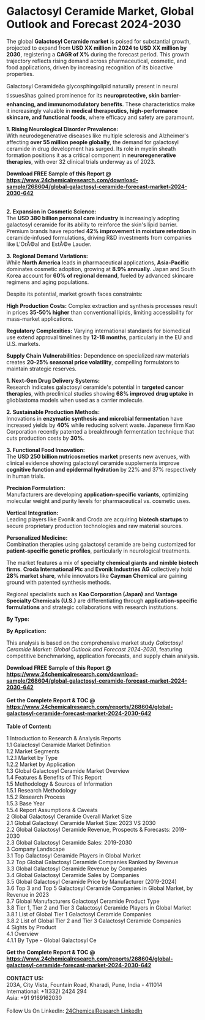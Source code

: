 <h1>Galactosyl Ceramide Market, Global Outlook and Forecast 2024-2030</h1><p>The global <strong>Galactosyl Ceramide market</strong> is poised for substantial growth, projected to expand from <strong>USD XX million in 2024 to USD XX million by 2030</strong>, registering a <strong>CAGR of X%</strong> during the forecast period. This growth trajectory reflects rising demand across pharmaceutical, cosmetic, and food applications, driven by increasing recognition of its bioactive properties.</p><p>Galactosyl Ceramideâa glycosphingolipid naturally present in neural tissuesâhas gained prominence for its <strong>neuroprotective, skin barrier-enhancing, and immunomodulatory benefits</strong>. These characteristics make it increasingly valuable in <strong>medical therapeutics, high-performance skincare, and functional foods</strong>, where efficacy and safety are paramount.</p><p><strong>1. Rising Neurological Disorder Prevalence:</strong><br>
With neurodegenerative diseases like multiple sclerosis and Alzheimer's affecting <strong>over 55 million people globally</strong>, the demand for galactosyl ceramide in drug development has surged. Its role in myelin sheath formation positions it as a critical component in <strong>neuroregenerative therapies</strong>, with over 32 clinical trials underway as of 2023.</p><div><b>Download FREE Sample of this Report @ 
            <a href="https://www.24chemicalresearch.com/download-sample/268604/global-galactosyl-ceramide-forecast-market-2024-2030-642">
            https://www.24chemicalresearch.com/download-sample/268604/global-galactosyl-ceramide-forecast-market-2024-2030-642</a></b></div><br><p><strong>2. Expansion in Cosmetic Science:</strong><br>
The <strong>USD 380 billion personal care industry</strong> is increasingly adopting galactosyl ceramide for its ability to reinforce the skin's lipid barrier. Premium brands have reported <strong>42% improvement in moisture retention</strong> in ceramide-infused formulations, driving R&amp;D investments from companies like L'OrÃ©al and EstÃ©e Lauder.</p><p><strong>3. Regional Demand Variations:</strong><br>
While <strong>North America</strong> leads in pharmaceutical applications, <strong>Asia-Pacific</strong> dominates cosmetic adoption, growing at <strong>8.9% annually</strong>. Japan and South Korea account for <strong>60% of regional demand</strong>, fueled by advanced skincare regimens and aging populations.</p><p>Despite its potential, market growth faces constraints:</p><p><strong>High Production Costs:</strong> Complex extraction and synthesis processes result in prices <strong>35-50% higher</strong> than conventional lipids, limiting accessibility for mass-market applications.</p><p><strong>Regulatory Complexities:</strong> Varying international standards for biomedical use extend approval timelines by <strong>12-18 months</strong>, particularly in the EU and U.S. markets.</p><p><strong>Supply Chain Vulnerabilities:</strong> Dependence on specialized raw materials creates <strong>20-25% seasonal price volatility</strong>, compelling formulators to maintain strategic reserves.</p><p><strong>1. Next-Gen Drug Delivery Systems:</strong><br>
Research indicates galactosyl ceramide's potential in <strong>targeted cancer therapies</strong>, with preclinical studies showing <strong>68% improved drug uptake</strong> in glioblastoma models when used as a carrier molecule.</p><p><strong>2. Sustainable Production Methods:</strong><br>
Innovations in <strong>enzymatic synthesis and microbial fermentation</strong> have increased yields by <strong>40%</strong> while reducing solvent waste. Japanese firm Kao Corporation recently patented a breakthrough fermentation technique that cuts production costs by <strong>30%</strong>.</p><p><strong>3. Functional Food Innovation:</strong><br>
The <strong>USD 250 billion nutricosmetics market</strong> presents new avenues, with clinical evidence showing galactosyl ceramide supplements improve <strong>cognitive function and epidermal hydration</strong> by 22% and 37% respectively in human trials.</p><p><strong>Precision Formulation:</strong><br>
	Manufacturers are developing <strong>application-specific variants</strong>, optimizing molecular weight and purity levels for pharmaceutical vs. cosmetic uses.</p><p><strong>Vertical Integration:</strong><br>
	Leading players like Evonik and Croda are acquiring <strong>biotech startups</strong> to secure proprietary production technologies and raw material sources.</p><p><strong>Personalized Medicine:</strong><br>
	Combination therapies using galactosyl ceramide are being customized for <strong>patient-specific genetic profiles</strong>, particularly in neurological treatments.</p><p>The market features a mix of <strong>specialty chemical giants and nimble biotech firms</strong>. <strong>Croda International Plc</strong> and <strong>Evonik Industries AG</strong> collectively hold <strong>28% market share</strong>, while innovators like <strong>Cayman Chemical</strong> are gaining ground with patented synthesis methods.</p><p>Regional specialists such as <strong>Kao Corporation (Japan)</strong> and <strong>Vantage Specialty Chemicals (U.S.)</strong> are differentiating through <strong>application-specific formulations</strong> and strategic collaborations with research institutions.</p><p><strong>By Type:</strong></p><p><strong>By Application:</strong></p><p>This analysis is based on the comprehensive market study <em>Galactosyl Ceramide Market: Global Outlook and Forecast 2024-2030</em>, featuring competitive benchmarking, application forecasts, and supply chain analysis.</p><div><b>Download FREE Sample of this Report @ 
            <a href="https://www.24chemicalresearch.com/download-sample/268604/global-galactosyl-ceramide-forecast-market-2024-2030-642">
            https://www.24chemicalresearch.com/download-sample/268604/global-galactosyl-ceramide-forecast-market-2024-2030-642</a></b></div><br><div><b>Get the Complete Report & TOC @ 
            <a href="https://www.24chemicalresearch.com/reports/268604/global-galactosyl-ceramide-forecast-market-2024-2030-642">
            https://www.24chemicalresearch.com/reports/268604/global-galactosyl-ceramide-forecast-market-2024-2030-642</a></b></div><br>
            <b>Table of Content:</b><p>1 Introduction to Research & Analysis Reports<br />
    1.1 Galactosyl Ceramide Market Definition<br />
    1.2 Market Segments<br />
        1.2.1 Market by Type<br />
        1.2.2 Market by Application<br />
    1.3 Global Galactosyl Ceramide Market Overview<br />
    1.4 Features & Benefits of This Report<br />
    1.5 Methodology & Sources of Information<br />
        1.5.1 Research Methodology<br />
        1.5.2 Research Process<br />
        1.5.3 Base Year<br />
        1.5.4 Report Assumptions & Caveats<br />
2 Global Galactosyl Ceramide Overall Market Size<br />
    2.1 Global Galactosyl Ceramide Market Size: 2023 VS 2030<br />
    2.2 Global Galactosyl Ceramide Revenue, Prospects & Forecasts: 2019-2030<br />
    2.3 Global Galactosyl Ceramide Sales: 2019-2030<br />
3 Company Landscape<br />
    3.1 Top Galactosyl Ceramide Players in Global Market<br />
    3.2 Top Global Galactosyl Ceramide Companies Ranked by Revenue<br />
    3.3 Global Galactosyl Ceramide Revenue by Companies<br />
    3.4 Global Galactosyl Ceramide Sales by Companies<br />
    3.5 Global Galactosyl Ceramide Price by Manufacturer (2019-2024)<br />
    3.6 Top 3 and Top 5 Galactosyl Ceramide Companies in Global Market, by Revenue in 2023<br />
    3.7 Global Manufacturers Galactosyl Ceramide Product Type<br />
    3.8 Tier 1, Tier 2 and Tier 3 Galactosyl Ceramide Players in Global Market<br />
        3.8.1 List of Global Tier 1 Galactosyl Ceramide Companies<br />
        3.8.2 List of Global Tier 2 and Tier 3 Galactosyl Ceramide Companies<br />
4 Sights by Product<br />
    4.1 Overview<br />
        4.1.1 By Type - Global Galactosyl Ce</p><div><b>Get the Complete Report & TOC @ 
            <a href="https://www.24chemicalresearch.com/reports/268604/global-galactosyl-ceramide-forecast-market-2024-2030-642">
            https://www.24chemicalresearch.com/reports/268604/global-galactosyl-ceramide-forecast-market-2024-2030-642</a></b></div><br><b>CONTACT US:</b><br>
            203A, City Vista, Fountain Road, Kharadi, Pune, India - 411014<br>
            International: +1(332) 2424 294<br>
            Asia: +91 9169162030 <br><br>
            Follow Us On LinkedIn: <a href="https://www.linkedin.com/company/24chemicalresearch/">24ChemicalResearch LinkedIn</a>